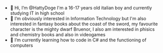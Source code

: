 - 👋 Hi, I’m @HattyDoge I'm a 16-17 years old italian boy and currently studying IT in high school
- 👀 I’m obviously interested in Information Technology but I'm also interested in fantasy books about the coast of the sword, my favourite character is the mighty dwarf Bruenor, I also am interested in phisics and chemistry books and also in videogames
- 🌱 I’m currently learning how to code in C# and the functioning of computers
<!---
HattyDoge/HattyDoge is a ✨ special ✨ repository because its `README.md` (this file) appears on your GitHub profile.
You can click the Preview link to take a look at your changes.
--->
